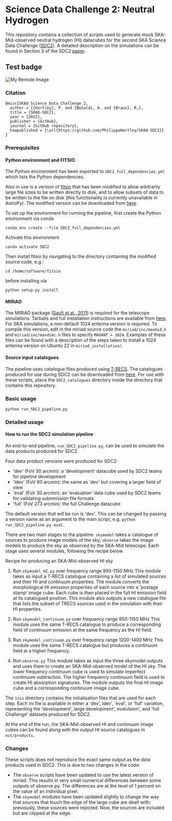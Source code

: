 # Science Data Challenge 2: Neutral Hydrogen

This repository contains a collection of scripts used to generate mock SKA-Mid-observed neutral hydrogen (HI) datacubes for the second SKA Science Data Challenge ([SDC2](https://sdc2.astronomers.skatelescope.org/)). A detailed description on the simulations can be found in Section 3 of the SDC2 [paper](https://arxiv.org/abs/2303.07943).

## Test badge

![My Remote Image](https://www.dropbox.com/scl/fi/sqk32n2bf080a2ywx1r44/SDC3a_reproducible_pipeline_smallest.png?rlkey=he78aca1j4z051moi0c9v9y1g&dl=0)

### Citation


```
@misc{SKAO_Science_Data_Challenge_2,
  author = {{Hartley}, P. and {Bonaldi, A. and {Braun}, R.},
  title = {SKAO-SDC2},
  year = {2022},
  publisher = {GitHub},
  journal = {GitHub repository},
  howpublished = {\url{https://github.com/PhilippaHartley/SKAO-SDC2}}
}
```

### Prerequisites

#### Python environment and FITSIO

The Python environment has been exported to `SDC2_full_dependencies.yml` which lists the Python dependencies.

Also in use is a version of [fitsio](https://pypi.org/project/fitsio/) that has been modified to allow arbitrarily large file sizes to be written directly to disk, and to allow subsets of data to be written to the file on disk (this functionality is currently unavailable in AstroPy). The modified version can be downloaded from [here](https://drive.google.com/drive/folders/15h0hE-cnqvS6xpX90qtX_Ji1wzC65V9R?usp=sharing). 

To set up the environment for running the pipeline, first create the Python environment via conda

`conda env create --file SDC2_full_dependencies.yml`

Activate this environment

`conda activate SDC2`

Then install fitsio by navigating to the directory containing the modified source code, e.g.:

`cd /home/software/fitsio`

before installing via

`python setup.py install`

#### MIRIAD 

The MIRIAD package ([Sault et al., 2011](https://ui.adsabs.harvard.edu/abs/2011ascl.soft06007S/abstract)) is required for the telescope simulations. Tarballs and full installation instructions are available from [here](https://www.atnf.csiro.au/computing/software/miriad/INSTALL.html). For SKA simulations, a non-default 1024 antenna version is required. To compile this version, edit in the miriad source code the `miriad/inc/maxmid.h` and `miriad/inc/maxdimc.h` files to specify  `MAXANT = 1024`. Examples of these files can be found with a description of the steps taken to install a 1024 antenna version on Ubuntu 22 in `miriad_installation/`.

#### Source input catalogues

The pipeline uses catalogue files produced using [T-RECS](https://github.com/abonaldi/TRECS). The catalogues produced for use during SDC2 can be downloaded from [here](https://drive.google.com/drive/folders/15h0hE-cnqvS6xpX90qtX_Ji1wzC65V9R?usp=sharing). For use with these scripts, place the `SDC2_catalogues` directory inside the directory that contains this repository.

### Basic usage

`python run_SDC2_pipeline.py`

### Detailed usage

#### How to run the SDC2 simulation pipeline

An end-to-end pipeline, `run_SDC2_pipeline.py`, can be used to simulate the data products produced for SDC2. 

Four data product versions were produced for SDC2:
* 'dev' (FoV 30 arcmin): a 'development' datacube used by SDC2 teams for pipeline development
* 'ldev' (FoV 60 arcmin): the same as 'dev' but covering a larger field of view
* 'eval' (FoV 30 arcmin): an 'evaluation' data cube used by SDC2 teams for validating subnmission file formats
* 'full' (FoV 273 arcmin): the full Challenge datacube

The default version that will be run is 'dev'. This can be changed by passing a version name as an argument to the main script, e.g. `python run_SDC2_pipeline.py eval`.

There are two main stages to the pipeline: `skymodel` takes a catalogue of sources to produce image models of the sky;  `observe` takes the image models to produce the sky as observed by the SKA-Mid telescope. Each stage uses several modules, following the recipe below.

Recipe for producing an SKA-Mid-observed HI sky

1. Run `skymodel_HI.py` over frequency range 950-1150 MHz
This module takes as input a T-RECS catalogue containing a list of simulated sources and their HI and continuum properties. The module converts the morphological HI emission properties of each source into a 'postage stamp' image cube. Each cube is then placed in the full HI emission field at its catalogued position. This module also outputs a new catalogue file that lists the subset of TRECS sources used in the simulation with their HI properties.

2. Run `skymodel_continuum.py` over frequency range 950-1150 MHz
This module uses the same T-RECS catalogue to produce a corresponding field of continuum emission at the same frequency as the HI field. 

3. Run `skymodel_continuum.py` over frequency range 1200-1400 MHz
This module uses the same T-RECS catalogue but produces a continuum field at a higher frequency. 

4. Run `observe.py`
This module takes as input the three skymodel outputs and uses them to create an SKA-Mid-observed model of the HI sky.  The lower frequency continuum cube is used to simulate imperfect continuum subtraction. The higher frequency continuum field is used to create HI absorption signatures. The module outputs the final HI image cube and a corresponding continuum image cube.
 
The `inis` directory contains the initialisation files that are used for each step. Each ini file is available in either a 'dev', ldev', 'eval', or 'full' variation, representing the 'development', large development', evalutaion', and 'full Challenge' datasets produced for SDC2.

At the end of the run, the SKA-Mid-observed HI and continuum image cubes can be found along with the output HI source catalogues in `out/products`.


### Changes 

These scripts does not reproduce the exact same output as the data products used in SDC2. This is due to two changes in the code:

* The `observe` scripts have been updated to use the latest version of miriad. This results in very small numerical differences between some outputs of observe.py. The differences are at the level of 1 percent on the value of an individual pixel.
* The `skymodel` modules have been updated slightly to change the way that sources that touch the edge of the large cube are dealt with; previously, these sources were rejected. Now, the sources are included but are clipped at the edge. 





